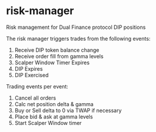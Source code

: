 # risk-manager
Risk management for Dual Finance protocol DIP positions

The risk manager triggers trades from the following events:

1. Receive DIP token balance change
2. Receive order fill from gamma levels 
3. Scalper Window Timer Expires
4. DIP Expires
5. DIP Exercised

Trading events per event:
1. Cancel all orders
2. Calc net position delta & gamma
3. Buy or Sell delta to 0 via TWAP if necessary
4. Place bid & ask at gamma levels
5. Start Scalper Window timer
